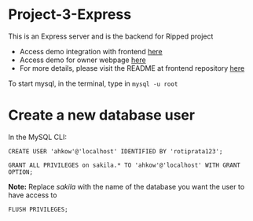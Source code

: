 # Project-3-Express

This is an Express server and is the backend for Ripped project
- Access demo integration with frontend [here](https://mrripped.netlify.app/)
- Access demo for owner webpage [here](https://hww-tgc18-project-03.herokuapp.com/admin/login)
- For more details, please visit the README at frontend repository [here](https://github.com/HelloRave/Project-3-React)

To start mysql, in the terminal, type in `mysql -u root`

# Create a new database user
In the MySQL CLI:
```
CREATE USER 'ahkow'@'localhost' IDENTIFIED BY 'rotiprata123';
```

```
GRANT ALL PRIVILEGES on sakila.* TO 'ahkow'@'localhost' WITH GRANT OPTION;
```
**Note:** Replace *sakila* with the name of the database you want the user to have access to
 
 ```
FLUSH PRIVILEGES;
```
